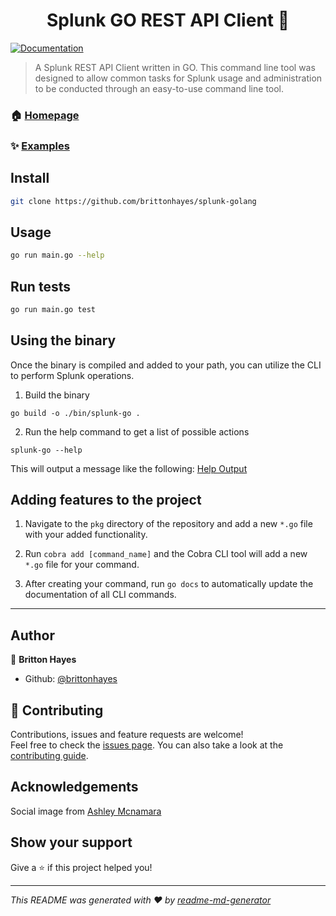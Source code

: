 <h1 align="center">Splunk GO REST API Client 🐹</h1>
<p>
  <a href="https://github.com/brittonhayes/splunk-golang/tree/master/docs/splunk-go.md" target="_blank">
    <img alt="Documentation" src="https://img.shields.io/badge/documentation-yes-brightgreen.svg" />
  </a>
</p>

> A Splunk REST API Client written in GO. This command line tool was designed to allow common tasks for Splunk usage and administration to be conducted through an easy-to-use command line tool.

### 🏠 [Homepage](https://github.com/brittonhayes/splunk-golang)

### ✨ [Examples](https://github.com/brittonhayes/splunk-golang/tree/master/examples)

## Install

```sh
git clone https://github.com/brittonhayes/splunk-golang
```

## Usage

```sh
go run main.go --help
```

## Run tests

```sh
go run main.go test
```

## Using the binary

Once the binary is compiled and added to your path, you can utilize the CLI to perform Splunk operations.

1. Build the binary

```shell
go build -o ./bin/splunk-go .

```

2. Run the help command to get a list of possible actions

```shell
splunk-go --help
```

This will output a message like the following: [Help Output](https://github.com/brittonhayes/splunk-golang/tree/master/docs/splunk-go.md)

## Adding features to the project

1. Navigate to the `pkg` directory of the repository and add a new `*.go` file with your added functionality.

2. Run `cobra add [command_name]` and the Cobra CLI tool will add a new `*.go` file for your command.

3. After creating your command, run `go docs` to automatically update the documentation of all CLI commands.

---

## Author

👤 **Britton Hayes**

- Github: [@brittonhayes](https://github.com/brittonhayes)

## 🤝 Contributing

Contributions, issues and feature requests are welcome!<br />Feel free to check the [issues page](https://github.com/brittonhayes/splunk-golang/issues). You can also take a look at the [contributing guide](https://github.com/brittonhayes/splunk-golang/tree/master/contributing.md).

## Acknowledgements

Social image from [Ashley Mcnamara](https://github.com/ashleymcnamara/gophers)

## Show your support

Give a ⭐️ if this project helped you!

---

_This README was generated with ❤️ by [readme-md-generator](https://github.com/kefranabg/readme-md-generator)_
